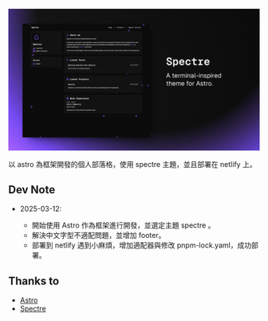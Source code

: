 ![3meR's Blog.](./images/README.png)

以 astro 為框架開發的個人部落格，使用 spectre 主題，並且部署在 netlify 上。

## Dev Note
- 2025-03-12: 

  - 開始使用 Astro 作為框架進行開發，並選定主題 spectre 。  
  - 解決中文字型不適配問題，並增加 footer。  
  - 部署到 netlify 遇到小麻煩，增加適配器與修改 pnpm-lock.yaml，成功部署。

## Thanks to
- [Astro](https://astro.build/)
- [Spectre](https://github.com/louisescher/spectre)